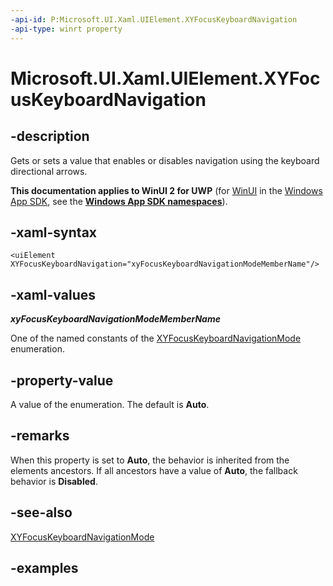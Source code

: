 ```yaml
---
-api-id: P:Microsoft.UI.Xaml.UIElement.XYFocusKeyboardNavigation
-api-type: winrt property
---
```


<!-- Property syntax.
public XYFocusKeyboardNavigationMode XYFocusKeyboardNavigation { get;  set; }
-->

# Microsoft.UI.Xaml.UIElement.XYFocusKeyboardNavigation

## -description

Gets or sets a value that enables or disables navigation using the keyboard directional arrows.

**This documentation applies to WinUI 2 for UWP** (for [WinUI](/windows/apps/winui/winui3/) in the [Windows App SDK](/windows/apps/windows-app-sdk/), see the **[Windows App SDK namespaces](/windows/windows-app-sdk/api/winrt/)**).

## -xaml-syntax

```xaml
<uiElement XYFocusKeyboardNavigation="xyFocusKeyboardNavigationModeMemberName"/>
```

## -xaml-values

***xyFocusKeyboardNavigationModeMemberName***

One of the named constants of the [XYFocusKeyboardNavigationMode](../microsoft.ui.xaml.input/xyfocuskeyboardnavigationmode.md) enumeration.

## -property-value

A value of the enumeration. The default is **Auto**.

## -remarks

When this property is set to **Auto**, the behavior is inherited from the elements ancestors. If all ancestors have a value of **Auto**, the fallback behavior is **Disabled**.  

## -see-also

[XYFocusKeyboardNavigationMode](../microsoft.ui.xaml.input/xyfocuskeyboardnavigationmode.md)

## -examples

